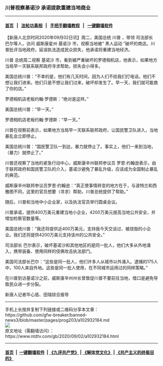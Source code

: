 ### 川普视察基诺沙 承诺拨款重建当地商业
------------------------

#### [首页](https://github.com/gfw-breaker/banned-news3/blob/master/README.md) &nbsp;&nbsp;|&nbsp;&nbsp; [法轮功真相](https://github.com/begood0513/basic/blob/master/README.md)  &nbsp;&nbsp;|&nbsp;&nbsp; [手把手翻墙教程](https://github.com/gfw-breaker/guides/wiki)  &nbsp;&nbsp;|&nbsp;&nbsp; [一键翻墙软件](https://github.com/gfw-breaker/nogfw/blob/master/README.md)  



<div><div class="post_content" itemprop="articleBody">
 <p>
  【新唐人北京时间2020年09月02日讯】周二，美国总统
  <ok href="https://www.ntdtv.com/gb/川普.htm">
   川普
  </ok>
  ，带领
  <ok href="https://www.ntdtv.com/gb/司法部长.htm">
   司法部长
  </ok>
  巴尔等人，访问
  <ok href="https://www.ntdtv.com/gb/威斯康星州.htm">
   威斯康星州
  </ok>
  <ok href="https://www.ntdtv.com/gb/基诺沙.htm">
   基诺沙
  </ok>
  市，视察当地被“
  <ok href="https://www.ntdtv.com/gb/黑人运动.htm">
   黑人运动
  </ok>
  ”破坏的商店。川普批评当地政府，延误执法造成民众损失，他承诺将重建当地经济。
 </p>
 <p>
  <ok href="https://www.ntdtv.com/gb/川普.htm">
   川普
  </ok>
  总统周二视察
  <ok href="https://www.ntdtv.com/gb/基诺沙.htm">
   基诺沙
  </ok>
  市，看到被严重破坏的罗德相机店，他表示，如果地方当局早一天联系联邦政府寻求帮助，损失会小得多。
 </p>
 <p>
  美国总统川普：“不幸的是，他们有几天时间，因为人们不给我们打电话。他们不想让我们进来。他们只是不想让我们过来，破坏却发生了。早一天，我们就可能救了你的店。”
 </p>
 <p>
  罗德相机店老板约翰‧罗德斯：“绝对是这样。”
 </p>
 <p>
  美国总统川普：“早一天。”
 </p>
 <p>
  罗德相机店老板约翰‧罗德斯：“早一天。”
 </p>
 <p>
  川普在视察前表示，如果地方当局早一天联系联邦政府，让国民警卫队进入，当地暴乱会立即停止。
 </p>
 <p>
  美国总统川普：“国民警卫队一到达，暴力就停止了。事实上，他们一来到当地，（暴力）就停止了。”
 </p>
 <p>
  川普还视察了当地的紧急行动中心，威斯康辛州联邦参议员 罗恩·约翰逊表示，由于联邦政府和国民警卫队的介入，基诺沙避免了暴乱升级，应该成为全国制止暴乱的典范。
 </p>
 <p>
  威斯康辛州联邦参议员罗恩·约翰逊：“真正使事情转变的地方在于，与波特兰和西雅图不同，这里的官员想要（寻求）帮助，川普总统提供了帮助。”
 </p>
 <p>
  随后，川普和当地中小企业家，以及执法官员举行圆桌会议。
 </p>
 <p>
  川普承诺，提供400万美元重建当地小企业，4200万美元提高当地公共安全，并增加检察官数量等。
 </p>
 <p>
  美国总统川普：“我还将提供近400万美元，支持我今天交谈过、被烧毁的小企业。我们还将提供4200万美元支持该州的公共安全。”
 </p>
 <p>
  <ok href="https://www.ntdtv.com/gb/司法部长.htm">
   司法部长
  </ok>
  巴尔表示，破坏基诺沙和其他地区的是同一批人，他们大多从外地涌入，携带装备、使用同样的伎俩攻击执法部门。
 </p>
 <p>
  美国司法部长巴尔：“这些是同一批人，他们许多人从城市以外涌入。逮捕的175人中，100人来自外地。这些是同一批人使用，在不同城市运用过的同样策略。”
 </p>
 <p>
  在川普到访基诺沙之前，威斯康辛州州长曾敦促川普不要前往当地，借口是避免导致民众进一步分裂。
 </p>
 <p>
  新唐人记者毕心慈、田瑞综合报导
 </p>
 <div class="single_ad">
 </div>
</div>
</div>
<hr/>
手机上长按并复制下列链接或二维码分享本文章：<br/>
https://github.com/gfw-breaker/banned-news3/blob/master/pages/prog203/a102932184.md <br/>
<a href='https://github.com/gfw-breaker/banned-news3/blob/master/pages/prog203/a102932184.md'><img src='https://github.com/gfw-breaker/banned-news3/blob/master/pages/prog203/a102932184.md.png'/></a> <br/>
原文地址（需翻墙访问）：https://www.ntdtv.com/gb/2020/09/02/a102932184.html


------------------------
#### [首页](https://github.com/gfw-breaker/banned-news3/blob/master/README.md) &nbsp;|&nbsp; [一键翻墙软件](https://github.com/gfw-breaker/nogfw/blob/master/README.md) &nbsp;| [《九评共产党》](https://github.com/gfw-breaker/9ping.md/blob/master/README.md#九评之一评共产党是什么) | [《解体党文化》](https://github.com/gfw-breaker/jtdwh.md/blob/master/README.md) | [《共产主义的终极目的》](https://github.com/gfw-breaker/gczydzjmd.md/blob/master/README.md)


<img src='http://gfw-breaker.win/banned-news3/pages/prog203/a102932184.md' width='0px' height='0px'/>